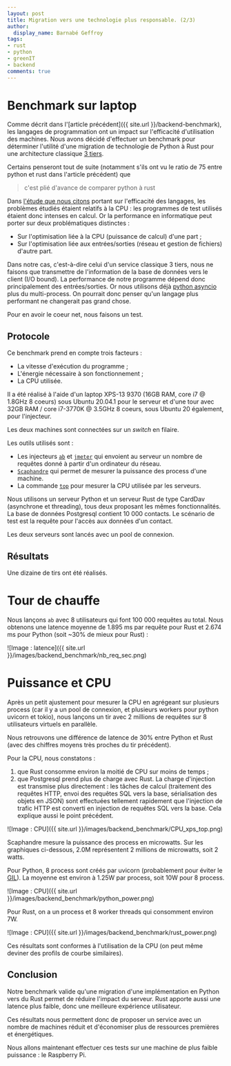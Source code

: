 ```yaml
---
layout: post
title: Migration vers une technologie plus responsable. (2/3)
author:
  display_name: Barnabé Geffroy
tags:
- rust
- python
- greenIT
- backend
comments: true
---
```



# Benchmark sur laptop


Comme décrit dans l'[article précédent]({{ site.url }}/backend-benchmark), les langages de programmation ont un impact sur l'efficacité d'utilisation des machines. Nous avons décidé d'effectuer un benchmark pour déterminer l'utilité d'une migration de technologie de Python à Rust pour une architecture classique [3 tiers](https://fr.wikipedia.org/wiki/Architecture_trois_tiers).

Certains penseront tout de suite (notamment s'ils ont vu le ratio de 75 entre python et rust dans l'article précédent) que

> c'est plié d'avance de comparer python à rust

Dans [l'étude que nous citons](https://sites.google.com/view/energy-efficiency-languages) portant sur l'efficacité des langages, les problèmes étudiés étaient relatifs à la CPU : les programmes de test utilisés étaient donc intenses en calcul. Or la performance en informatique peut porter sur deux problématiques distinctes :
* Sur l'optimisation liée à la CPU (puissance de calcul) d'une part ;
* Sur l'optimisation liée aux entrées/sorties (réseau et gestion de fichiers) d'autre part.

Dans notre cas, c'est-à-dire celui d'un service classique 3 tiers, nous ne faisons que transmettre de l'information de la base de données vers le client (I/O bound). La performance de notre programme dépend donc principalement des entrées/sorties. Or nous utilisons déjà [python asyncio](https://docs.python.org/3/library/asyncio.html) plus du multi-process. On pourrait donc penser qu'un langage plus performant ne changerait pas grand chose.

Pour en avoir le coeur net, nous faisons un test.

## Protocole

Ce benchmark prend en compte trois facteurs :

* La vitesse d'exécution du programme ;
* L'énergie nécessaire à son fonctionnement ;
* La CPU utilisée.

Il a été réalisé à l'aide d'un laptop XPS-13 9370 (16GB RAM, core i7 @ 1.8GHz 8 coeurs) sous Ubuntu 20.04.1 pour le serveur et d'une tour avec 32GB RAM / core i7-3770K @ 3.5GHz 8 coeurs, sous Ubuntu 20 également, pour l'injecteur.

Les deux machines sont connectées sur un *switch* en filaire.

Les outils utilisés sont :

* Les injecteurs [`ab`](https://httpd.apache.org/docs/2.4/fr/programs/ab.HTTP) et [`jmeter`](https://jmeter.apache.org/) qui envoient au serveur un nombre de requêtes donné à partir d'un ordinateur du réseau.
* [`Scaphandre`](https://github.com/hubblo-org/scaphandre) qui permet de mesurer la puissance des process d'une machine.
* La commande [`top`](https://www.man7.org/linux/man-pages/man1/top.1.html) pour mesurer la CPU utilisée par les serveurs.

Nous utilisons un serveur Python et un serveur Rust de type CardDav (asynchrone et threading), tous deux proposant les mêmes fonctionnalités. La base de données Postgresql contient 10 000 contacts. Le scénario de test est la requête pour l'accès aux données d'un contact.

Les deux serveurs sont lancés avec un pool de connexion.  

## Résultats

Une dizaine de tirs ont été réalisés.

# Tour de chauffe

Nous lançons `ab` avec 8 utilisateurs qui font 100 000 requêtes au total.
Nous obtenons une latence moyenne de 1.895 ms par requête pour Rust et 2.674 ms pour Python (soit ~30% de mieux pour Rust) :

![Image : latence]({{ site.url }}/images/backend_benchmark/nb_req_sec.png)

# Puissance et CPU

Après un petit ajustement pour mesurer la CPU en agrégeant sur plusieurs process (car il y a un pool de connexion, et plusieurs workers pour python uvicorn et tokio), nous lançons un tir avec 2 millions de requêtes sur 8 utilisateurs virtuels en parallèle.

Nous retrouvons une différence de latence de 30% entre Python et Rust (avec des chiffres moyens très proches du tir précédent).

Pour la CPU, nous constatons :
1. que Rust consomme environ la moitié de CPU sur moins de temps ;
2. que Postgresql prend plus de charge avec Rust. La charge d'injection est transmise plus directement : les tâches de calcul (traitement des requêtes HTTP, envoi des requêtes SQL vers la base, sérialisation des objets en JSON) sont effectuées tellement rapidement que l'injection de trafic HTTP est converti en injection de requêtes SQL vers la base. Cela explique aussi le point précédent.

![Image : CPU]({{ site.url }}/images/backend_benchmark/CPU_xps_top.png)

Scaphandre mesure la puissance des process en microwatts. Sur les graphiques ci-dessous, 2.0M représentent 2 millions de microwatts, soit 2 watts.

Pour Python, 8 process sont créés par uvicorn (probablement pour éviter le [GIL](https://wiki.python.org/moin/GlobalInterpreterLock)). La moyenne est environ à 1.25W par process, soit 10W pour 8 process.

![Image : CPU]({{ site.url }}/images/backend_benchmark/python_power.png)

Pour Rust, on a un process et 8 worker threads qui consomment environ 7W.

![Image : CPU]({{ site.url }}/images/backend_benchmark/rust_power.png)

Ces résultats sont conformes à l'utilisation de la CPU (on peut même deviner des profils de courbe similaires).

## Conclusion

Notre benchmark valide qu'une migration d'une implémentation en Python vers du Rust permet de réduire l'impact du serveur. Rust apporte aussi une latence plus faible, donc une meilleure expérience utilisateur.

Ces résultats nous permettent donc de proposer un service avec un nombre de machines réduit et d'économiser plus de ressources premières et énergétiques.

Nous allons maintenant effectuer ces tests sur une machine de plus faible puissance : le Raspberry Pi.

